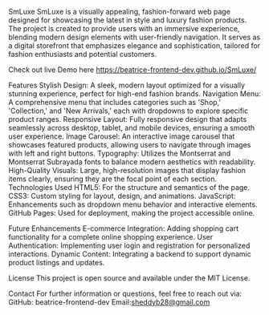 SmLuxe
SmLuxe is a visually appealing, fashion-forward web page designed for showcasing the latest in style and luxury fashion products. The project is created to provide users with an immersive experience, blending modern design elements with user-friendly navigation. It serves as a digital storefront that emphasizes elegance and sophistication, tailored for fashion enthusiasts and potential customers.

Check out live Demo here https://beatrice-frontend-dev.github.io/SmLuxe/

Features
Stylish Design: A sleek, modern layout optimized for a visually stunning experience, perfect for high-end fashion brands.
Navigation Menu: A comprehensive menu that includes categories such as 'Shop,' 'Collection,' and 'New Arrivals,' each with dropdowns to explore specific product ranges.
Responsive Layout: Fully responsive design that adapts seamlessly across desktop, tablet, and mobile devices, ensuring a smooth user experience.
Image Carousel: An interactive image carousel that showcases featured products, allowing users to navigate through images with left and right buttons.
Typography: Utilizes the Montserrat and Montserrat Subrayada fonts to balance modern aesthetics with readability.
High-Quality Visuals: Large, high-resolution images that display fashion items clearly, ensuring they are the focal point of each section.
Technologies Used
HTML5: For the structure and semantics of the page.
CSS3: Custom styling for layout, design, and animations.
JavaScript: Enhancements such as dropdown menu behavior and interactive elements.
GitHub Pages: Used for deployment, making the project accessible online.

Future Enhancements
E-commerce Integration: Adding shopping cart functionality for a complete online shopping experience.
User Authentication: Implementing user login and registration for personalized interactions.
Dynamic Content: Integrating a backend to support dynamic product listings and updates.

License
This project is open source and available under the MIT License.

Contact
For further information or questions, feel free to reach out via:
GitHub: beatrice-frontend-dev
Email:sheddyb28@gmail.com
